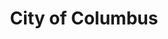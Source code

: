 ---
schema: default
title: City of Columbus
description: GIS data from all City Departments
logo: >-
  https://www.columbus.gov/uploadedImages/Columbus/Administration/Section_Configurations/Logo.jpg
---
